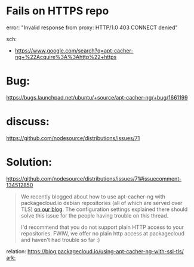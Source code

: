 # Fails on HTTPS repo
error: "Invalid response from proxy: HTTP/1.0 403 CONNECT denied"

sch:
- https://www.google.com/search?q=apt-cacher-ng+%22Acquire%3A%3Ahttp%22+https

# Bug:
https://bugs.launchpad.net/ubuntu/+source/apt-cacher-ng/+bug/1661199

# discuss:
https://github.com/nodesource/distributions/issues/71

# Solution:
https://github.com/nodesource/distributions/issues/71#issuecomment-134512850
>We recently blogged about how to use apt-cacher-ng with packagecloud.io debian repositories (all of which are served over TLS) [on our blog](https://blog.packagecloud.io/using-apt-cacher-ng-with-ssl-tls/). The configuration settings explained there should solve this issue for the people having trouble on this thread.
>
>I'd recommend that you do not support plain HTTP access to your repositories. FWIW, we offer no plain http access at packagecloud and haven't had trouble so far :)

relation: https://blog.packagecloud.io/using-apt-cacher-ng-with-ssl-tls/
[ark:](https://web.archive.org/web/20240109204134/https://blog.packagecloud.io/using-apt-cacher-ng-with-ssl-tls/)
